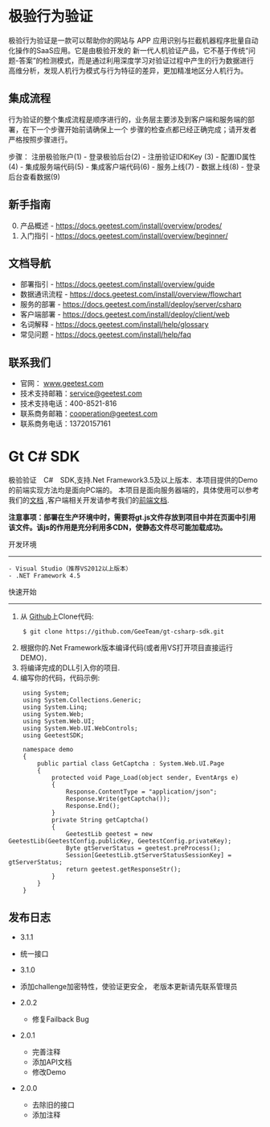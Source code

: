 极验行为验证
========
极验行为验证是一款可以帮助你的网站与 APP 应用识别与拦截机器程序批量自动化操作的SaaS应用。它是由极验开发的
新一代人机验证产品，它不基于传统“问题-答案”的检测模式，而是通过利用深度学习对验证过程中产生的行为数据进行
高维分析，发现人机行为模式与行为特征的差异，更加精准地区分人机行为。


集成流程
--------
行为验证的整个集成流程是顺序进行的，业务层主要涉及到客户端和服务端的部署，在下一个步骤开始前请确保上一个
步骤的检查点都已经正确完成；请开发者严格按照步骤进行。

步骤：   注册极验账户(1) - 登录极验后台(2) - 注册验证ID和Key (3) - 配置ID属性(4) - 集成服务端代码(5) - 
	   集成客户端代码(6) - 服务上线(7) - 数据上线(8) - 登录后台查看数据(9)


新手指南
--------
0. 产品概述 - https://docs.geetest.com/install/overview/prodes/
1. 入门指引 - https://docs.geetest.com/install/overview/beginner/


文档导航
--------
* 部署指引 - https://docs.geetest.com/install/overview/guide
* 数据通讯流程 - https://docs.geetest.com/install/overview/flowchart
* 服务的部署 - https://docs.geetest.com/install/deploy/server/csharp
* 客户端部署 - https://docs.geetest.com/install/deploy/client/web
* 名词解释 - https://docs.geetest.com/install/help/glossary
* 常见问题 - https://docs.geetest.com/install/help/faq


联系我们
--------
* 官网： www.geetest.com
* 技术支持邮箱：service@geetest.com
* 技术支持电话：400-8521-816
* 联系商务邮箱：cooperation@geetest.com
* 联系商务电话：13720157161


Gt C# SDK
=========

极验验证　C#　SDK,支持.Net Framework3.5及以上版本．本项目提供的Demo的前端实现方法均是面向PC端的。 本项目是面向服务器端的，具体使用可以参考我们的[文档](http://www.geetest.com/install/sections/idx-server-sdk.html)  ,客户端相关开发请参考我们的[前端文档](http://www.geetest.com/install/).

**注意事项：部署在生产环境中时，需要将gt.js文件存放到项目中并在页面中引用该文件。该js的作用是充分利用多CDN，使静态文件尽可能加载成功。**

开发环境
________

    - Visual Studio（推荐VS2012以上版本）
    - .NET Framework 4.5

快速开始
________

1. 从 [Github](https://github.com/GeeTeam/gt-csharp-sdk/)上Clone代码:

```
    $ git clone https://github.com/GeeTeam/gt-csharp-sdk.git
```
2. 根据你的.Net Framework版本编译代码(或者用VS打开项目直接运行DEMO)．
3. 将编译完成的DLL引入你的项目.
4. 编写你的代码，代码示例:
```
	using System;
	using System.Collections.Generic;
	using System.Linq;
	using System.Web;
	using System.Web.UI;
	using System.Web.UI.WebControls;
	using GeetestSDK;
	
	namespace demo
	{
	    public partial class GetCaptcha : System.Web.UI.Page
	    {
	        protected void Page_Load(object sender, EventArgs e)
	        {
	            Response.ContentType = "application/json";
	            Response.Write(getCaptcha());
	            Response.End();
	        }
	        private String getCaptcha()
	        {
	            GeetestLib geetest = new GeetestLib(GeetestConfig.publicKey, GeetestConfig.privateKey);
	            Byte gtServerStatus = geetest.preProcess();
	            Session[GeetestLib.gtServerStatusSessionKey] = gtServerStatus;
	            return geetest.getResponseStr();
	        }
	    }
	}
```

发布日志
-----------------
+ 3.1.1

 - 统一接口

+ 3.1.0

 - 添加challenge加密特性，使验证更安全， 老版本更新请先联系管理员

+ 2.0.2
    - 修复Failback Bug

+ 2.0.1 
    - 完善注释
    - 添加API文档
    - 修改Demo
+ 2.0.0
    - 去除旧的接口
    - 添加注释